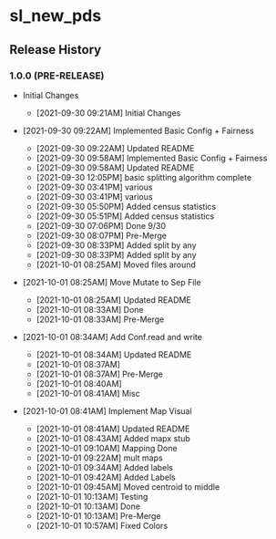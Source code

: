 # sl_new_pds

## Release History

### 1.0.0 (PRE-RELEASE)
* Initial Changes  
  *  [2021-09-30 09:21AM] Initial Changes

* [2021-09-30 09:22AM] Implemented Basic Config + Fairness 
  *  [2021-09-30 09:22AM] Updated README
  *  [2021-09-30 09:58AM] Implemented Basic Config + Fairness
  *  [2021-09-30 09:58AM] Updated README
  *  [2021-09-30 12:05PM] basic splitting algorithm complete
  *  [2021-09-30 03:41PM] various
  *  [2021-09-30 03:41PM] various
  *  [2021-09-30 05:50PM] Added census statistics
  *  [2021-09-30 05:51PM] Added census statistics
  *  [2021-09-30 07:06PM] Done 9/30
  *  [2021-09-30 08:07PM] Pre-Merge
  *  [2021-09-30 08:33PM] Added split by any
  *  [2021-09-30 08:33PM] Added split by any
  *  [2021-10-01 08:25AM] Moved files around
* [2021-10-01 08:25AM] Move Mutate to Sep File
  *  [2021-10-01 08:25AM] Updated README
  *  [2021-10-01 08:33AM] Done
  *  [2021-10-01 08:33AM] Pre-Merge
* [2021-10-01 08:34AM] Add Conf.read and write
  *  [2021-10-01 08:34AM] Updated README
  *  [2021-10-01 08:37AM] 
  *  [2021-10-01 08:37AM] Pre-Merge
  *  [2021-10-01 08:40AM] 
  *  [2021-10-01 08:41AM] Misc
* [2021-10-01 08:41AM] Implement Map Visual
  *  [2021-10-01 08:41AM] Updated README
  *  [2021-10-01 08:43AM] Added mapx stub
  *  [2021-10-01 09:10AM] Mapping Done
  *  [2021-10-01 09:22AM] mult maps
  *  [2021-10-01 09:34AM] Added labels
  *  [2021-10-01 09:42AM] Added Labels
  *  [2021-10-01 09:45AM] Moved centroid to middle
  *  [2021-10-01 10:13AM] Testing
  *  [2021-10-01 10:13AM] Done
  *  [2021-10-01 10:13AM] Pre-Merge
  *  [2021-10-01 10:57AM] Fixed Colors

